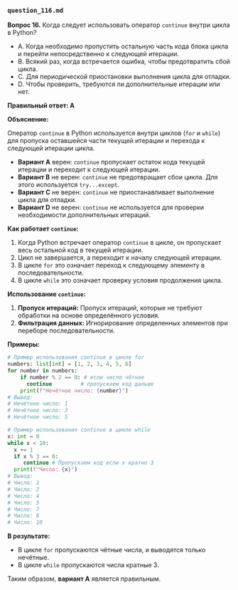 ### `question_116.md`

**Вопрос 16.** Когда следует использовать оператор `continue` внутри цикла в Python?

- A. Когда необходимо пропустить остальную часть кода блока цикла и перейти непосредственно к следующей итерации.
- B. Всякий раз, когда встречается ошибка, чтобы предотвратить сбой цикла.
- C. Для периодической приостановки выполнения цикла для отладки.
- D. Чтобы проверить, требуются ли дополнительные итерации или нет.

**Правильный ответ: A**

**Объяснение:**

Оператор `continue` в Python используется внутри циклов (`for` и `while`) для пропуска оставшейся части текущей итерации и перехода к следующей итерации цикла.

*   **Вариант A** верен:  `continue` пропускает остаток кода текущей итерации и переходит к следующей итерации.
*   **Вариант B** не верен:  `continue` не предотвращает сбои цикла. Для этого используется `try...except`.
*   **Вариант C** не верен: `continue` не приостанавливает выполнение цикла для отладки.
*   **Вариант D** не верен:  `continue` не используется для проверки необходимости дополнительных итераций.

**Как работает `continue`:**

1.  Когда Python встречает оператор `continue` в цикле, он пропускает весь остальной код в текущей итерации.
2.  Цикл не завершается, а переходит к началу следующей итерации.
3.  В цикле `for` это означает переход к следующему элементу в последовательности.
4.  В цикле `while` это означает проверку условия продолжения цикла.

**Использование `continue`:**

1.  **Пропуск итераций:** Пропуск итераций, которые не требуют обработки на основе определённого условия.
2. **Фильтрация данных:** Игнорирование определенных элементов при переборе последовательности.

**Примеры:**

```python
# Пример использования continue в цикле for
numbers: list[int] = [1, 2, 3, 4, 5, 6]
for number in numbers:
    if number % 2 == 0: # если число чётное
      continue         # пропускаем код дальше
    print(f"Нечётное число: {number}")
# Вывод:
# Нечётное число: 1
# Нечётное число: 3
# Нечётное число: 5

# Пример использования continue в цикле while
x: int = 0
while x < 10:
  x += 1
  if x % 3 == 0:
     continue # Пропускаем код если x кратно 3
  print(f"Число: {x}")
# Вывод:
# Число: 1
# Число: 2
# Число: 4
# Число: 5
# Число: 7
# Число: 8
# Число: 10
```
**В результате:**
* В цикле `for`  пропускаются чётные числа, и выводятся только нечётные.
*  В цикле `while`  пропускаются числа кратные 3.

Таким образом, **вариант A** является правильным.
